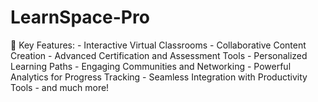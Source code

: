 # LearnSpace-Pro
🌟 Key Features: - Interactive Virtual Classrooms - Collaborative Content Creation - Advanced Certification and Assessment Tools - Personalized Learning Paths - Engaging Communities and Networking - Powerful Analytics for Progress Tracking - Seamless Integration with Productivity Tools - and much more!
